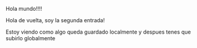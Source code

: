 Hola mundo!!!!

Hola de vuelta, soy la segunda entrada!

Estoy viendo como algo queda guardado localmente y despues tenes que subirlo globalmente

